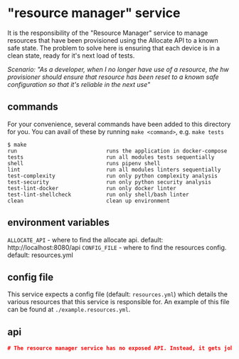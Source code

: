 # "resource manager" service

It is the responsibility of the "Resource Manager" service to manage resources that have been provisioned using the Allocate API to a known safe state. The problem to solve here is ensuring that each device is in a clean state, ready for it's next load of tests.

*Scenario: "As a developer, when I no longer have use of a resource, the hw provisioner should ensure that resource has been reset to a known safe configuration so that it's reliable in the next use"*

## commands

For your convenience, several commands have been added to this directory for you. You can avail of these by running `make <command>`, e.g. `make tests`

```shell
$ make
run                            runs the application in docker-compose
tests                          run all modules tests sequentially
shell                          runs pipenv shell
lint                           run all modules linters sequentially
test-complexity                run only python complexity analysis
test-security                  run only python security analysis
test-lint-docker               run only docker linter
test-lint-shellcheck           run only shell/bash linter
clean                          clean up environment
```

## environment variables

`ALLOCATE_API` - where to find the allocate api. default: http://localhost:8080/api
`CONFIG_FILE` - where to find the resources config. default: resources.yml

## config file

This service expects a config file (default: `resources.yml`) which details the
various resources that this service is responsible for. An example of this file
can be found at `./example.resources.yml`.

## api

```json
# The resource manager service has no exposed API. Instead, it gets job from a queue in Redis and communicates directly with the resource
```

